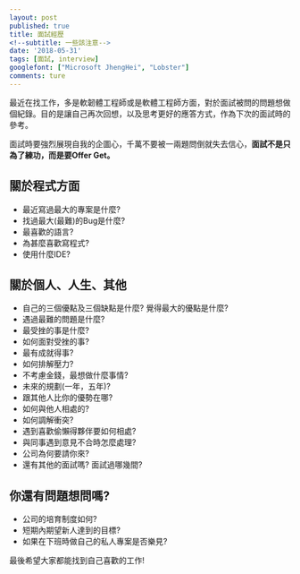 ```yaml
---
layout: post
published: true
title: 面試經歷
<!--subtitle: 一些該注意-->
date: '2018-05-31'
tags: [面試, interview]
googlefont: ["Microsoft JhengHei", "Lobster"]
comments: ture
---
```


最近在找工作，多是軟韌體工程師或是軟體工程師方面，對於面試被問的問題想做個紀錄。目的是讓自己再次回想，以及思考更好的應答方式，作為下次的面試時的參考。

面試時要強烈展現自我的企圖心，千萬不要被一兩題問倒就失去信心，**面試不是只為了練功，而是要Offer Get。**

## 關於程式方面


- 最近寫過最大的專案是什麼? 
- 找過最大(最難)的Bug是什麼?
- 最喜歡的語言?
- 為甚麼喜歡寫程式?
- 使用什麼IDE?



## 關於個人、人生、其他


- 自己的三個優點及三個缺點是什麼? 覺得最大的優點是什麼?
- 遇過最難的問題是什麼?
- 最受挫的事是什麼?
- 如何面對受挫的事?
- 最有成就得事?
- 如何排解壓力?
- 不考慮金錢，最想做什麼事情?
- 未來的規劃(一年，五年)?
- 跟其他人比你的優勢在哪?
- 如何與他人相處的?
- 如何調解衝突?
- 遇到喜歡偷懶得夥伴要如何相處?
- 與同事遇到意見不合時怎麼處理?
- 公司為何要請你來?
- 還有其他的面試嗎? 面試過哪幾間?


## 你還有問題想問嗎?


- 公司的培育制度如何?
- 短期內期望新人達到的目標?
- 如果在下班時做自己的私人專案是否樂見?



最後希望大家都能找到自己喜歡的工作!





